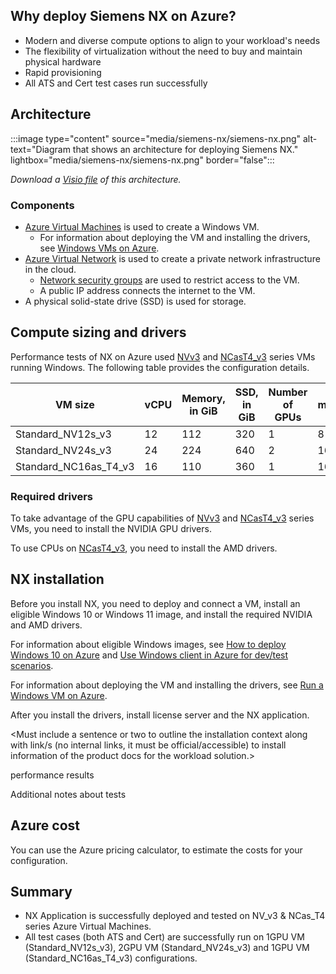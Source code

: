 <Intro>

## Why deploy Siemens NX on Azure?

- Modern and diverse compute options to align to your workload's needs 
- The flexibility of virtualization without the need to buy and maintain physical hardware 
- Rapid provisioning 
- All ATS and Cert test cases run successfully

## Architecture

:::image type="content" source="media/siemens-nx/siemens-nx.png" alt-text="Diagram that shows an architecture for deploying Siemens NX." lightbox="media/siemens-nx/siemens-nx.png" border="false":::

*Download a [Visio file](https://arch-center.azureedge.net/siemens-nx.vsdx) of this
architecture.*

### Components

- [Azure Virtual Machines](https://azure.microsoft.com/services/virtual-machines) is
    used to create a Windows VM. 
  - For information about deploying the VM and installing the drivers, see [Windows VMs on Azure](../../reference-architectures/n-tier/windows-vm.yml).
- [Azure Virtual Network](https://azure.microsoft.com/services/virtual-network) is
    used to create a private network infrastructure in the cloud. 
  - [Network security groups](/azure/virtual-network/network-security-groups-overview) are used to restrict access to the VM.  
  -  A public IP address connects the internet to the VM.
- A physical solid-state drive (SSD) is used for storage.

## Compute sizing and drivers

Performance tests of NX on Azure used [NVv3](/azure/virtual-machines/nvv3-series) and [NCasT4_v3](/azure/virtual-machines/nct4-v3-series) series VMs running Windows. The following table provides the configuration details.

|VM size|vCPU|Memory, in GiB|SSD, in GiB|Number of GPUs|GPU memory, in GiB|Maximum data disks|
|-|-|-|-|-|-|-|
|Standard_NV12s_v3 |12|112|320|1|8|12|
|Standard_NV24s_v3 |24|224|640|2|16|24|
|Standard_NC16as_T4_v3|16|110|360|1|16|32|

### Required drivers

To take advantage of the GPU capabilities of [NVv3](/azure/virtual-machines/nvv3-series) and [NCasT4_v3](/azure/virtual-machines/nct4-v3-series) series VMs, you need to install the NVIDIA GPU drivers.

To use CPUs on [NCasT4_v3](/azure/virtual-machines/nct4-v3-series), you need to install the AMD drivers.

## NX installation

Before you install NX, you need to deploy and connect a VM, install an eligible Windows 10 or Windows 11 image, and install the required NVIDIA and AMD drivers.

For information about eligible Windows images, see [How to deploy Windows 10 on Azure](/azure/virtual-machines/windows/windows-desktop-multitenant-hosting-deployment) and [Use Windows client in Azure for dev/test scenarios](/azure/virtual-machines/windows/client-images).

For information about deploying the VM and installing the drivers, see [Run a Windows VM on Azure](../../reference-architectures/n-tier/windows-vm.yml).

After you install the drivers, install license server and the NX application.

<Must include a sentence or two to outline the installation context along with link/s (no internal links, it must be official/accessible) to install information of the product docs for the workload solution.>
<Should not list any ordered steps of installation.> 

<Workload> performance results
<Give a short intro to how performance was tested>

<Results for X>

<Results for Y etc>

Additional notes about tests
<Include any additional notes about the testing process used.>

## Azure cost
<Description of the costs that might be associated with running this workload in Azure. Make sure to have a link to the Azure pricing calculator.>
You can use the Azure pricing calculator, to estimate the costs for your configuration.
<Show the pricing calculation or a direct link to this specific workload with the configuration(s) used.>

## Summary

- NX Application is successfully deployed and tested on NV_v3 & NCas_T4 series Azure Virtual Machines.
- All test cases (both ATS and Cert) are successfully run on 1GPU VM (Standard_NV12s_v3), 2GPU VM (Standard_NV24s_v3) and 1GPU VM (Standard_NC16as_T4_v3) configurations.
